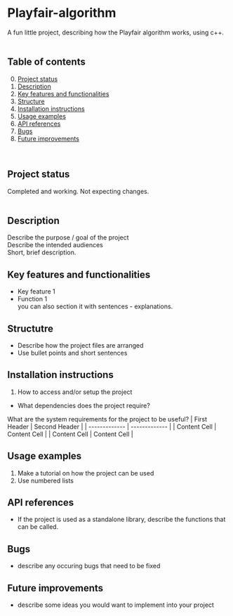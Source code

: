 # Playfair-algorithm
A fun little project, describing how the Playfair algorithm works, using c++. 
<br/>
<br/>

## Table of contents
0. [Project status](#Project-status)
1. [Description](#Description)
2. [Key features and functionalities](#Key-features-and-functionalities)
3. [Structure](#Structure)
4. [Installation instructions](#Installation-instructions)
5. [Usage examples](#Usage-examples)
6. [API references](#API-references)
7. [Bugs](#Bugs)
8. [Future improvements](#Futute-improvements)
<br/>
<h2>Project status</h2>
Completed and working. Not expecting changes.
<br/>
<br/>

## Description
Describe the purpose / goal of the project <br/>
Describe the intended audiences <br/>
Short, brief description.


## Key features and functionalities
* Key feature 1
* Function 1 <br/>
you can also section it with sentences - explanations.


## Structutre
* Describe how the project files are arranged
* Use bullet points and short sentences 

## Installation instructions
1. How to access and/or setup the project
* What dependencies does the project require?

What are the system requirements for the project to be useful?
| First Header  | Second Header |
| ------------- | ------------- |
| Content Cell  | Content Cell  |
| Content Cell  | Content Cell  |

## Usage examples
1. Make a tutorial on how the project can be used
2. Use numbered lists


## API references
* If the project is used as a standalone library, describe the functions that can be called.


## Bugs
* describe any occuring bugs that need to be fixed


## Future improvements
* describe some ideas you would want to implement into your project
